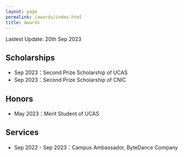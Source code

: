 ```yaml
---
layout: page
permalink: /awards/index.html
title: Awards
---
```


Lastest Update: 20th Sep 2023 &nbsp;

## Scholarships

- Sep 2023：Second Prize Scholarship of UCAS
- Sep 2023：Second Prize Scholarship of CNIC

## Honors

- May 2023：Merit Student of UCAS

## Services

- Sep 2022 - Sep 2023：Campus Ambassador, ByteDance Company
